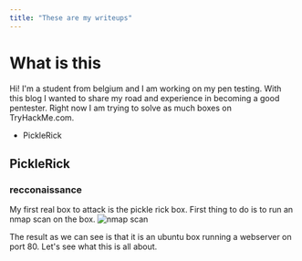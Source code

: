 ```yaml
---
title: "These are my writeups"
---
```

# What is this

Hi! I'm a student from belgium and I am working on my pen testing. With this blog I wanted to share my road and experience in becoming a good pentester. Right now I am trying to solve as much boxes on TryHackMe.com. 

* PickleRick

## PickleRick
### recconaissance
My first real box to attack is the pickle rick box. First thing to do is to run an nmap scan on the box.
![nmap scan](https://github.com/Jorik-VanLooy/THM-blog/pickle-rick/nmap-scan-pickle-rick.png)

The result as we can see is that it is an ubuntu box running a webserver on port 80. Let's see what this is all about.


